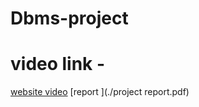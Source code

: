 # Dbms-project
# video link - 

[website video](https://drive.google.com/file/d/11tjNnFVNpVgPOgbZvdq97zX2iAN7PiQS/view?usp=drive_link)
[report ](./project report.pdf)

